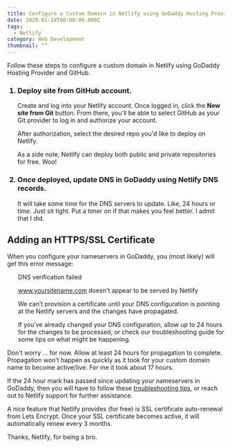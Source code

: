 ```yaml
---
title: Configure a Custom Domain in Netlify using GoDaddy Hosting Provider and GitHub
date: 2020-01-18T00:00:00.000Z
tags:
  - Netlify
category: Web Development
thumbnail: ""
---
```

Follow these steps to configure a custom domain in Netlify using GoDaddy Hosting Provider and GitHub.

<ol>
<h3><li class="blog-post-ol-li">Deploy site from GitHub account.</li></h3>

Create and log into your Netlify account. Once logged in, click the <b>New site from Git</b> button. From there, you'll be able to select GitHub as your Git provider to log in and authorize your account.

After authorization, select the desired repo you'd like to deploy on Netlify. 

As a side note, Netlify can deploy both public and private repositories for free. Woo!

<h3><li class="blog-post-ol-li">Once deployed, update DNS in GoDaddy using Netlify DNS records.</li></h3>

It will take some time for the DNS servers to update. Like, 24 hours or time. Just sit tight. Put a timer on if that makes you feel better. I admit that I did.

</ol>

<h2>Adding an HTTPS/SSL Certificate</h2>

When you configure your nameservers in GoDaddy, you (most likely) will get this error message:

<div style="margin-left: 25px">

DNS verification failed

www.yoursitename.com doesn't appear to be served by Netlify

We can’t provision a certificate until your DNS configuration is pointing at the Netlify servers and the changes have propagated.

If you’ve already changed your DNS configuration, allow up to 24 hours for the changes to be processed, or check our troubleshooting guide for some tips on what might be happening.

</div>

Don't worry ... for now. Allow at least 24 hours for propagation to complete. Propagation won’t happen as quickly as it took for your custom domain name to become active/live. For me it took about 17 hours.

If the 24 hour mark has passed since updating your nameservers in GoDaddy, then you will have to follow these <a href="_https://docs.netlify.com/domains-https/troubleshooting-tips/#certificates-and-https" class="is-gradient" rel="noopenner noreferrer">troubleshooting tips</a>, or reach out to Netlify support for further assistance.

A nice feature that Netlify provides (for free) is SSL certificate auto-renewal from Lets Encrypt. Once your SSL certificate becomes active, it will automatically renew every 3 months.

Thanks, Netlify, for being a bro.